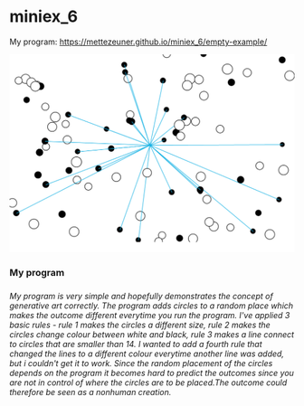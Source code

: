 # miniex_6

My program: <https://mettezeuner.github.io/miniex_6/empty-example/> 

![ScreenShot](https://github.com/MetteZeuner/miniex_6/blob/gh-pages/SkÃ¦rmbillede%202017-03-19%2021.27.40.png)

<h3>My program<h3>
<h6> My program is very simple and hopefully demonstrates the concept of generative art correctly. The program adds circles to a random place which makes the outcome different everytime you run the program. I've applied 3 basic rules - rule 1 makes the circles a different size, rule 2 makes the circles change colour between white and black, rule 3 makes a line connect to circles that are smaller than 14. I wanted to add a fourth rule that changed the lines to a different colour everytime another line was added, but i couldn't get it to work. Since the random placement of the circles depends on the program it becomes hard to predict the outcomes since you are not in control of where the circles are to be placed.The outcome could therefore be seen as a nonhuman creation. <h6 
